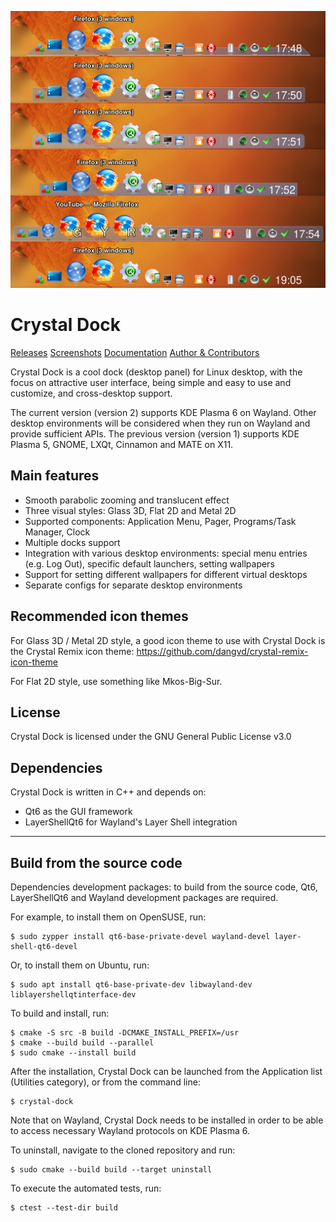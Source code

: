![Crystal Dock](https://github.com/dangvd/crystal-dock/raw/main/images/crystal-dock.jpg)

# Crystal Dock

[Releases](https://github.com/dangvd/crystal-dock/releases)
[Screenshots](https://github.com/dangvd/crystal-dock/wiki/Screenshots)
[Documentation](https://github.com/dangvd/crystal-dock/wiki/Documentation)
[Author & Contributors](https://github.com/dangvd/crystal-dock/wiki/Author-&-Contributors)

Crystal Dock is a cool dock (desktop panel) for Linux desktop, with the focus on attractive user interface, being simple and easy to use and customize, and cross-desktop support.

The current version (version 2) supports KDE Plasma 6 on Wayland. Other desktop environments will be considered when they run on Wayland and provide sufficient APIs. The previous version (version 1) supports KDE Plasma 5, GNOME, LXQt, Cinnamon and MATE on X11.

## Main features

- Smooth parabolic zooming and translucent effect
- Three visual styles: Glass 3D, Flat 2D and Metal 2D
- Supported components: Application Menu, Pager, Programs/Task Manager, Clock
- Multiple docks support
- Integration with various desktop environments: special menu entries (e.g. Log Out), specific default launchers, setting wallpapers
- Support for setting different wallpapers for different virtual desktops
- Separate configs for separate desktop environments

## Recommended icon themes

For Glass 3D / Metal 2D style, a good icon theme to use with Crystal Dock is the Crystal Remix icon theme: https://github.com/dangvd/crystal-remix-icon-theme

For Flat 2D style, use something like Mkos-Big-Sur.

## License

Crystal Dock is licensed under the GNU General Public License v3.0

## Dependencies

Crystal Dock is written in C++ and depends on:
- Qt6 as the GUI framework
- LayerShellQt6 for Wayland's Layer Shell integration

---

## Build from the source code

Dependencies development packages: to build from the source code, Qt6, LayerShellQt6 and Wayland development packages are required.

For example, to install them on OpenSUSE, run:

```
$ sudo zypper install qt6-base-private-devel wayland-devel layer-shell-qt6-devel
```

Or, to install them on Ubuntu, run:

```
$ sudo apt install qt6-base-private-dev libwayland-dev liblayershellqtinterface-dev
```

To build and install, run:

```
$ cmake -S src -B build -DCMAKE_INSTALL_PREFIX=/usr
$ cmake --build build --parallel
$ sudo cmake --install build
```

After the installation, Crystal Dock can be launched from the Application list (Utilities category), or from the command line:
```
$ crystal-dock
```

Note that on Wayland, Crystal Dock needs to be installed in order to be able to access necessary Wayland protocols on KDE Plasma 6.

To uninstall, navigate to the cloned repository and run:

```
$ sudo cmake --build build --target uninstall
```

To execute the automated tests, run:
```
$ ctest --test-dir build
```
